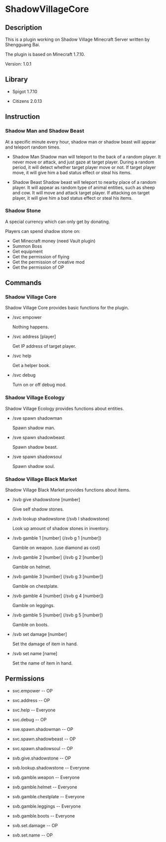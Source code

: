 # ShadowVillageCore

## Description

This is a plugin working on Shadow Village Minecraft Server written by Shengguang Bai.

The plugin is based on Minecraft 1.7.10.

Version: 1.0.1

## Library

* Spigot 1.7.10

* Citizens 2.0.13

## Instruction

### Shadow Man and Shadow Beast

At a specific minute every hour, shadow man or shadow beast will appear and teleport random times. 

* Shadow Man
Shadow man will teleport to the back of a random player. It never move or attack, and just gaze at target player.
During a random period, it will detect whether target player move or not. If target player move, it will give him a bad status effect or steal his items.

* Shadow Beast
Shadow beast will teleport to nearby place of a random player. It will appear as random type of animal entities, such as sheep and cow. It will move and attack target player. If attacking on target player, it will give him a bad status effect or steal his items.

### Shadow Stone

A special currency which can only get by donating.

Players can spend shadow stone on:

* Get Minecraft money (need Vault plugin)
* Summon Boss
* Get equipment
* Get the permission of flying
* Get the permission of creative mod
* Get the permission of OP

## Commands

### Shadow Village Core

Shadow Village Core provides basic functions for the plugin. 

* /svc empower

  Nothing happens.

* /svc address [player]

  Get IP address of target player.
  
* /svc help

  Get a helper book.
  
* /svc debug

  Turn on or off debug mod.

### Shadow Village Ecology
Shadow Village Ecology provides functions about entities.

* /sve spawn shadowman

  Spawn shadow man.

* /sve spawn shadowbeast

  Spawn shadow beast.
  
* /sve spawn shadowsoul

  Spawn shadow soul.

### Shadow Village Black Market
Shadow Village Black Market provides functions about items.

* /svb give shadowstone [number]

  Give self shadow stones.

* /svb lookup shadowstone (/svb l shadowstone)

  Look up amount of shadow stones in inventory.

* /svb gamble 1 [number] (/svb g 1 [number])

  Gamble on weapon. (use diamond as cost)

* /svb gamble 2 [number] (/svb g 2 [number])

  Gamble on helmet.

* /svb gamble 3 [number] (/svb g 3 [number])

  Gamble on chestplate.

* /svb gamble 4 [number] (/svb g 4 [number])

  Gamble on leggings.

* /svb gamble 5 [number] (/svb g 5 [number])

  Gamble on boots.

* /svb set damage [number]

  Set the damage of item in hand.
  
* /svb set name [name]

  Set the name of item in hand.

## Permissions

* svc.empower -- OP

* svc.address -- OP

* svc.help -- Everyone

* svc.debug -- OP

* sve.spawn.shadowman -- OP

* svc.spawn.shadowbeast -- OP

* svc.spawn.shadowsoul -- OP

* svb.give.shadowstone -- OP

* svb.lookup.shadowstone -- Everyone

* svb.gamble.weapon -- Everyone

* svb.gamble.helmet -- Everyone

* svb.gamble.chestplate -- Everyone

* svb.gamble.leggings -- Everyone

* svb.gamble.boots -- Everyone

* svb.set.damage -- OP

* svb.set.name -- OP
